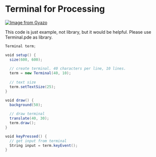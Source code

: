 # Terminal for Processing

[![Image from Gyazo](https://i.gyazo.com/95a3486a6569ce19daf951d13891dfd0.gif)](https://gyazo.com/95a3486a6569ce19daf951d13891dfd0)

This code is just example, not library, but it would be helpful.
Please use Terminal.pde as library.


```scala
Terminal term;

void setup() {
  size(600, 600);
  
  // create terminal. 40 characters per line, 10 lines.
  term = new Terminal(40, 10);
  
  // text size
  term.setTextSize(25);
}

void draw() {
  background(50);
  
  // draw terminal
  translate(40, 30);
  term.draw();
}

void keyPressed() {
  // get input from terminal
  String input = term.keyEvent();
}
```
